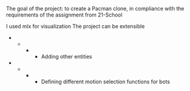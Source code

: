 The goal of the project: to create a Pacman clone, in compliance with the requirements of the assignment from 21-School

I used mlx for visualization
The project can be extensible
- - - - Adding other entities
- - - - Defining different motion selection functions for bots
